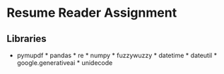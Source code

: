 # Resume Reader Assignment

## Libraries 
* pymupdf * pandas * re * numpy * fuzzywuzzy * datetime * dateutil * google.generativeai * unidecode
